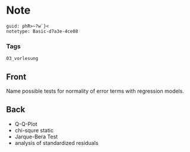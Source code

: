# Note
```
guid: phR>~?w`}<
notetype: Basic-d7a3e-4ce08
```

### Tags
```
03_vorlesung
```

## Front
Name possible tests for normality of error terms with regression models.

## Back
<div>
  <div>
    <ul>
      <li>Q-Q-Plot
      <li>chi-squre static
      <li>Jarque-Bera Test
      <li>analysis of standardized residuals
    </ul>
  </div>
</div>
